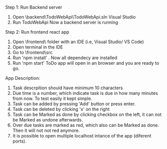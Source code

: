 Step 1: Run Backend server

1. Open \backend\TodoWebApi\TodoWebApi.sln Visual Studio
2. Run TodoWebApi
   Now a backend server is running

Step 2: Run frontend react app

1. Open \frontend\ folder with an IDE (i.e, Visual Studio/ VS Code)
2. Open terminal in the IDE
3. Go to \frontend\src
4. Run 'npm install' . Now all dependecy are installed
5. Run 'npm start'
   ToDo app will open in an browser and you are ready to go.

App Description:

1. Task descrpition should have minimum 10 characters
2. Due time is a number, which indicate task is due in how many minutes from now.
   To test easily it kept simple.
3. Task can be added by pressing 'Add' button or press enter.
4. Task can be deleted by clicking 'x' on the right
5. Task can be Marked as done by clicking checkbox on the left, it can not be Marked as undone afterwards.
6. Over due tasks are marked as red, which also can be Marked as done. Then it will not not red anymore.
7. It is possible to open multiple localhost intance of the app (diferent ports).
